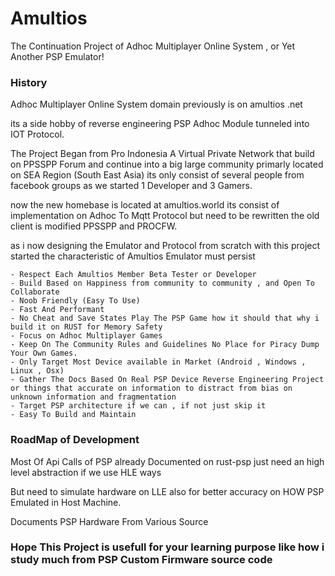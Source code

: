 # Amultios

The Continuation Project of Adhoc Multiplayer Online System , or Yet Another PSP Emulator!

### History

Adhoc Multiplayer Online System domain previously is on amultios .net

its a side hobby of reverse engineering PSP Adhoc Module tunneled into IOT Protocol.

The Project Began from Pro Indonesia A Virtual Private Network that build on PPSSPP Forum and continue into a big large community primarly located on SEA Region (South East Asia) its only consist of several people from facebook groups as we started 1 Developer and 3 Gamers.

now the new homebase is located at amultios.world its consist of implementation on Adhoc To Mqtt Protocol but need to be rewritten the old client is modified PPSSPP and PROCFW.

as i now designing the Emulator and Protocol from scratch with this project started the characteristic of Amultios Emulator must persist

```
- Respect Each Amultios Member Beta Tester or Developer
- Build Based on Happiness from community to community , and Open To Collaborate
- Noob Friendly (Easy To Use)
- Fast And Performant 
- No Cheat and Save States Play The PSP Game how it should that why i build it on RUST for Memory Safety
- Focus on Adhoc Multiplayer Games
- Keep On The Community Rules and Guidelines No Place for Piracy Dump Your Own Games.
- Only Target Most Device available in Market (Android , Windows , Linux , Osx)
- Gather The Docs Based On Real PSP Device Reverse Engineering Project or things that accurate on information to distract from bias on unknown information and fragmentation
- Target PSP architecture if we can , if not just skip it
- Easy To Build and Maintain
```
  
### RoadMap of Development
Most Of Api Calls of PSP already Documented on rust-psp just need an high level abstraction if we use HLE ways 

But need to simulate hardware on LLE also for better accuracy on HOW PSP Emulated in Host Machine.

Documents PSP Hardware From Various Source

### Hope This Project is usefull for your learning purpose like how i study much from PSP Custom Firmware source code

